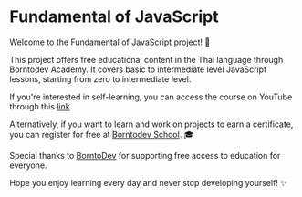 # Fundamental of JavaScript

Welcome to the Fundamental of JavaScript project! 🚀

This project offers free educational content in the Thai language through Borntodev Academy. It covers basic to intermediate level JavaScript lessons, starting from zero to intermediate level.

If you're interested in self-learning, you can access the course on YouTube through this [link](https://www.youtube.com/watch?v=pKsEQN3z54E&ab_channel=BorntoDev).

Alternatively, if you want to learn and work on projects to earn a certificate, you can register for free at [Borntodev School](https://school.borntodev.com/course/introduction-to-javascript). 🎓

Special thanks to [BorntoDev]((https://www.borntodev.com/)) for supporting free access to education for everyone.

Hope you enjoy learning every day and never stop developing yourself! ✨
